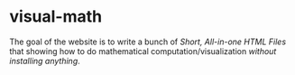 # visual-math

The goal of the website is to write a bunch of *Short, All-in-one HTML Files* that showing how to do
mathematical computation/visualization *without installing anything*.
